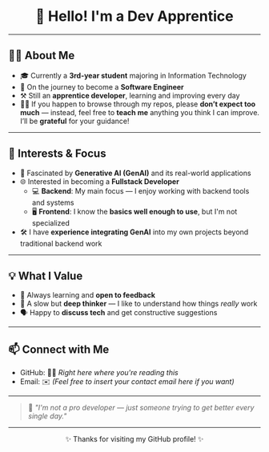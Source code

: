 <h1 align="center">👋 Hello! I'm a Dev Apprentice</h1>

---

## 🧑‍🎓 About Me

- 🎓 Currently a **3rd-year student** majoring in Information Technology
- 🧗 On the journey to become a **Software Engineer**
- ⚒️ Still an **apprentice developer**, learning and improving every day
- 🙇‍♂️ If you happen to browse through my repos, please **don’t expect too much** — instead, feel free to **teach me** anything you think I can improve. I’ll be **grateful** for your guidance!

---

## 🌟 Interests & Focus

- 🤖 Fascinated by **Generative AI (GenAI)** and its real-world applications
- 🌐 Interested in becoming a **Fullstack Developer**
  - 💻 **Backend**: My main focus — I enjoy working with backend tools and systems
  - 🖥️ **Frontend**: I know the **basics well enough to use**, but I'm not specialized
- 🛠️ I have **experience integrating GenAI** into my own projects beyond traditional backend work

---

## 💡 What I Value

- 📘 Always learning and **open to feedback**
- 🧠 A slow but **deep thinker** — I like to understand how things *really* work
- 🗣️ Happy to **discuss tech** and get constructive suggestions

---

## 📫 Connect with Me

- GitHub: 🧑‍💻 *Right here where you're reading this*
- Email: ✉️ *(Feel free to insert your contact email here if you want)*

---

> 📝 *"I'm not a pro developer — just someone trying to get better every single day."*

---

<p align="center">✨ Thanks for visiting my GitHub profile! ✨</p>

